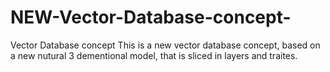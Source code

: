 # NEW-Vector-Database-concept-
Vector Database concept 
This is a new vector database concept, based on a new nutural 3 dementional model, that is sliced in layers and traites. 
